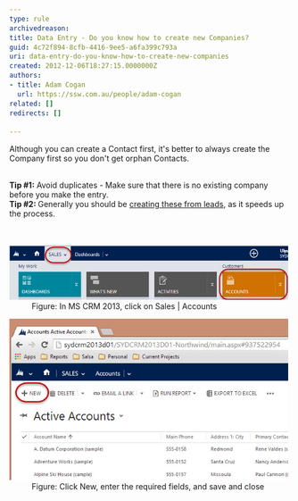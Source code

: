 ```yaml
---
type: rule
archivedreason: 
title: Data Entry - Do you know how to create new Companies?
guid: 4c72f894-8cfb-4416-9ee5-a6fa399c793a
uri: data-entry-do-you-know-how-to-create-new-companies
created: 2012-12-06T18:27:15.0000000Z
authors:
- title: Adam Cogan
  url: https://ssw.com.au/people/adam-cogan
related: []
redirects: []

---
```



Although you can create a Contact first, it's better to always create the Company first so you don't​ get orphan Contacts. <br><div><strong><br></strong></div><div><strong>Tip #1:</strong> Avoid duplicates - Make sure tha​t there is no existing company before you make the entry.</div><div><strong>Tip #2: </strong>Generally you should be <a href="/Pages/Leads-can-be-converted-to-Opportunities-Contacts-and-Accounts.aspx">creating these from leads</a>, as it speeds up the process.<br></div>
<br><excerpt class='endintro'></excerpt><br>
<dl class="goodImage">
          <dt>
            <img src="Sales-Accounts.jpg" alt="Change CRM company Logo" style="width:500px;height:98px;" />​
          </dt>
          <dd>
            Figure: In MS CRM 2013, click on Sales | Accounts</dd>
        </dl>
        <dl class="goodImage">
          <dt>
            <img src="NewAccount.jpg" alt="Change CRM company Logo" style="width:500px;height:289px;" />​
          </dt>
          <dd>
            Figure: Click New, enter the required fields, and save and close​</dd>
        </dl>


